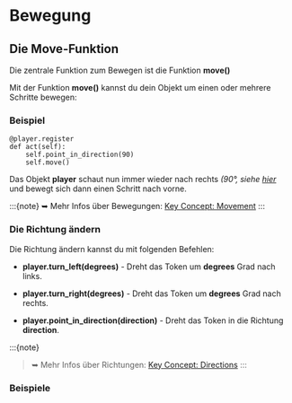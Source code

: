 Bewegung
==========

## Die Move-Funktion

Die zentrale Funktion zum Bewegen ist die Funktion **move()**

Mit der Funktion **move()** kannst du dein Objekt um einen oder mehrere Schritte bewegen:


### Beispiel

```
@player.register
def act(self):
    self.point_in_direction(90)
    self.move()
```

Das Objekt **player** schaut nun immer wieder nach rechts *(90°, siehe [hier](../key_concepts/directions.md)* und bewegt sich dann einen Schritt nach vorne.


:::{note} 
➥ Mehr Infos über Bewegungen: [Key Concept: Movement](../key_concepts/movement.md)
:::  
### Die Richtung ändern

Die Richtung ändern kannst du mit folgenden Befehlen:

  * **player.turn_left(degrees)** - Dreht das Token um **degrees** Grad nach links.
  
  * **player.turn_right(degrees)** - Dreht das Token um **degrees** Grad nach rechts.
  
  * **player.point_in_direction(direction)** - Dreht das Token in die Richtung **direction**.

:::{note} 
> ➥ Mehr Infos über Richtungen: [Key Concept:  Directions](../key_concepts/directions.md)
:::

### Beispiele

> 